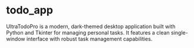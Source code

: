 # todo_app
UltraTodoPro is a modern, dark-themed desktop application built with Python and Tkinter for managing personal tasks. It features a clean single-window interface with robust task management capabilities.
